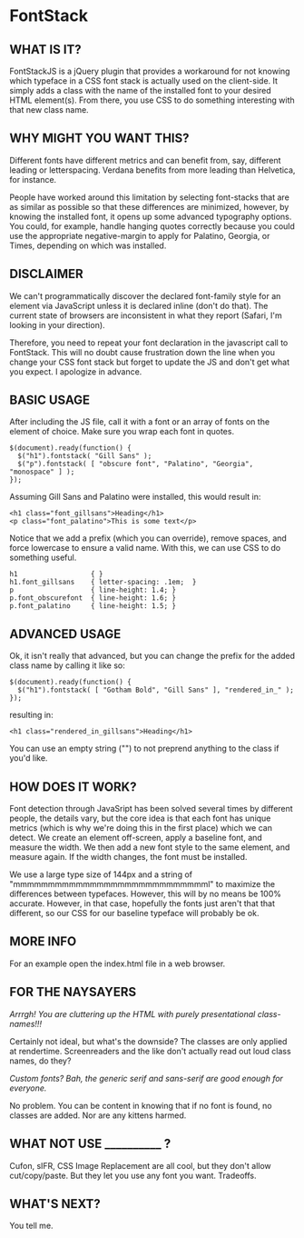 FontStack
=========

WHAT IS IT?
-----------

FontStackJS is a jQuery plugin that provides a workaround for not knowing which typeface in a CSS font stack is actually used on the client-side. It simply adds a class with the name of the installed font to your desired HTML element(s). From there, you use CSS to do something interesting with that new class name.


WHY MIGHT YOU WANT THIS?
------------------------

Different fonts have different metrics and can benefit from, say, different leading or letterspacing. Verdana benefits from more leading than Helvetica, for instance.

People have worked around this limitation by selecting font-stacks that are as similar as possible so that these differences are minimized, however, by knowing the installed font, it opens up some advanced typography options. You could, for example, handle hanging quotes correctly because you could use the appropriate negative-margin to apply for Palatino, Georgia, or Times, depending on which was installed.


DISCLAIMER
----------

We can't programmatically discover the declared font-family style for an element via JavaScript unless it is declared inline (don't do that). The current state of browsers are inconsistent in what they report (Safari, I'm looking in your direction).

Therefore, you need to repeat your font declaration in the javascript call to FontStack. This will no doubt cause frustration down the line when you change your CSS font stack but forget to update the JS and don't get what you expect. I apologize in advance.


BASIC USAGE
-----------

After including the JS file, call it with a font or an array of fonts on the element of choice. Make sure you wrap each font in quotes.

    $(document).ready(function() {
      $("h1").fontstack( "Gill Sans" );
      $("p").fontstack( [ "obscure font", "Palatino", "Georgia", "monospace" ] );
    });

Assuming Gill Sans and Palatino were installed, this would result in:

    <h1 class="font_gillsans">Heading</h1>
    <p class="font_palatino">This is some text</p>

Notice that we add a prefix (which you can override), remove spaces, and force lowercase to ensure a valid name. With this, we can use CSS to do something useful.

    h1                  { }
    h1.font_gillsans    { letter-spacing: .1em;  }
    p                   { line-height: 1.4; }
    p.font_obscurefont  { line-height: 1.6; }
    p.font_palatino     { line-height: 1.5; }


ADVANCED USAGE
--------------

Ok, it isn't really that advanced, but you can change the prefix for the added class name by calling it like so:

    $(document).ready(function() {
      $("h1").fontstack( [ "Gotham Bold", "Gill Sans" ], "rendered_in_" );
    });

resulting in:

    <h1 class="rendered_in_gillsans">Heading</h1>

You can use an empty string ("") to not preprend anything to the class if you'd like.


HOW DOES IT WORK?
-----------------

Font detection through JavaSript has been solved several times by different people, the details vary, but the core idea is that each font has unique metrics (which is why we're doing this in the first place) which we can detect. We create an element off-screen, apply a baseline font, and measure the width. We then add a new font style to the same element, and measure again. If the width changes, the font must be installed.

We use a large type size of 144px and a string of "mmmmmmmmmmmmmmmmmmmmmmmmmmmml" to maximize the differences between typefaces. However, this will by no means be 100% accurate. However, in that case, hopefully the fonts just aren't that that different, so our CSS for our baseline typeface will probably be ok.


MORE INFO
---------
For an example open the index.html file in a web browser.


FOR THE NAYSAYERS
-----------------

*Arrrgh! You are cluttering up the HTML with purely presentational class-names!!!*

Certainly not ideal, but what's the downside? The classes are only applied at rendertime. Screenreaders and the like don't actually read out loud class names, do they?

*Custom fonts? Bah, the generic serif and sans-serif are good enough for everyone.*

No problem. You can be content in knowing that if no font is found, no classes are added. Nor are any kittens harmed. 


WHAT NOT USE __________ ?
-------------------------

Cufon, sIFR, CSS Image Replacement are all cool, but they don't allow cut/copy/paste. But they let you use any font you want. Tradeoffs.


WHAT'S NEXT?
------------
You tell me.